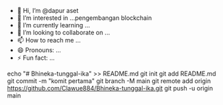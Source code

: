 - 👋 Hi, I’m @dapur aset
- 👀 I’m interested in ...pengembangan blockchain
- 🌱 I’m currently learning ...
- 💞️ I’m looking to collaborate on ...
- 📫 How to reach me ...
- 😄 Pronouns: ...
- ⚡ Fun fact: ...

<!---
Clawue884/Clawue884 is a ✨ special ✨ repository because its `README.md` (this file) appears on your GitHub profile.
You can click the Preview link to take a look at your changes.
--->
echo "# Bhineka-tunggal-ika" >> README.md 
git init 
git add README.md 
git commit -m "komit pertama" 
git branch -M main 
git remote add origin https://github.com/Clawue884/Bhineka-tunggal-ika.git
 git push -u origin main

